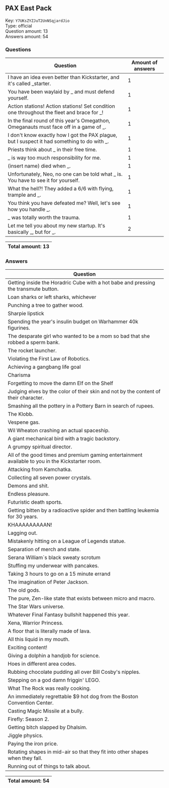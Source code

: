 ## PAX East Pack
Key: `Y7UKsZYZJuT2UnNSqjardJio`  
Type: official  
Question amount: 13  
Answers amount: 54
### Questions
| Question | Amount of answers |
|---|---|
| I have an idea even better than Kickstarter, and it's called _starter. | 1 |
| You have been waylaid by _ and must defend yourself. | 1 |
| Action stations! Action stations! Set condition one throughout the fleet and brace for _! | 1 |
| In the final round of this year's Omegathon, Omeganauts must face off in a game of _. | 1 |
| I don't know exactly how I got the PAX plague, but I suspect it had something to do with _. | 1 |
| Priests think about _ in their free time. | 1 |
| _ is way too much responsibility for me. | 1 |
| (insert name) died when _. | 1 |
| Unfortunately, Neo, no one can be told what _ is. You have to see it for yourself. | 1 |
| What the hell?! They added a 6/6 with flying, trample and _. | 1 |
| You think you have defeated me? Well, let's see how you handle _. | 1 |
| _ was totally worth the trauma. | 1 |
| Let me tell you about my new startup. It's basically _, but for _. | 2 |

|Total amount: 13|
|---|

### Answers
| Question |
|---|
| Getting inside the Horadric Cube with a hot babe and pressing the transmute button. |
| Loan sharks or left sharks, whichever |
| Punching a tree to gather wood. |
| Sharpie lipstick |
| Spending the year's insulin budget on Warhammer 40k figurines. |
| The desparate girl who wanted to be a mom so bad that she robbed a sperm bank. |
| The rocket launcher. |
| Violating the First Law of Robotics. |
| Achieving a gangbang life goal |
| Charisma |
| Forgetting to move the damn Elf on the Shelf |
| Judging elves by the color of their skin and not by the content of their character. |
| Smashing all the pottery in a Pottery Barn in search of rupees. |
| The Klobb. |
| Vespene gas. |
| Wil Wheaton crashing an actual spaceship. |
| A giant mechanical bird with a tragic backstory. |
| A grumpy spiritual director. |
| All of the good times and premium gaming entertainment available to you in the Kickstarter room. |
| Attacking from Kamchatka. |
| Collecting all seven power crystals. |
| Demons and shit. |
| Endless pleasure. |
| Futuristic death sports. |
| Getting bitten by a radioactive spider and then battling leukemia for 30 years. |
| KHAAAAAAAAAN! |
| Lagging out. |
| Mistakenly hitting on a League of Legends statue. |
| Separation of merch and state. |
| Serana William`s black sweaty scrotum |
| Stuffing my underwear with pancakes. |
| Taking 3 hours to go on a 15 minute errand |
| The imagination of Peter Jackson. |
| The old gods. |
| The pure, Zen-like state that exists between micro and macro. |
| The Star Wars universe. |
| Whatever Final Fantasy bullshit happened this year. |
| Xena, Warrior Princess. |
| A floor that is literally made of lava. |
| All this liquid in my mouth. |
| Exciting content! |
| Giving a dolphin a handjob for science. |
| Hoes in different area codes. |
| Rubbing chocolate pudding all over Bill Cosby's nipples. |
| Stepping on a god damn friggin' LEGO. |
| What The Rock was really cooking. |
| An immediately regrettable $9 hot dog from the Boston Convention Center. |
| Casting Magic Missile at a bully. |
| Firefly: Season 2. |
| Getting bitch slapped by Dhalsim. |
| Jiggle physics. |
| Paying the iron price. |
| Rotating shapes in mid-air so that they fit into other shapes when they fall. |
| Running out of things to talk about. |

|Total amount: 54|
|---|